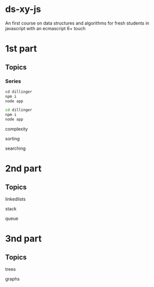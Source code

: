 # ds-xy-js

An first course on data structures and algorithms for fresh students in javascript with an ecmascript 6+ touch

# 1st part

## Topics

### Series

```js
cd dillinger
npm i
node app
```


```sh
cd dillinger
npm i
node app
```


complexity

sorting

searching

# 2nd part

## Topics

linkedlists

stack

queue

# 3nd part

## Topics

trees

graphs
